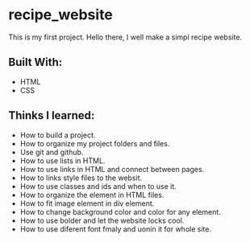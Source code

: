 # recipe_website
This is my first project.
Hello there, I well make a simpl recipe website.

## Built With:

- HTML
- CSS

## Thinks I learned:

- How to build a project.
- How to organize my project folders and files.
- Use git and github.
- How to use lists in HTML.
- How to use links in HTML and connect between pages.
- How to links style files to the websit.
- How to use classes and ids and when to use it.
- How to organize the element in HTML files.
- How to fit image element in div element.
- How to change background color and color for any element.
- How to use bolder and let the website locks cool.
- How to use diferent font fmaly and uonin it for whole site.

